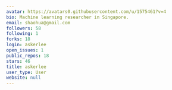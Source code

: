```yaml
---
avatar: https://avatars0.githubusercontent.com/u/1575461?v=4
bio: Machine learning researcher in Singapore.
email: shaohua@gmail.com
followers: 58
following: 1
forks: 18
login: askerlee
open_issues: 1
public_repos: 18
stars: 46
title: askerlee
user_type: User
website: null
---
```

